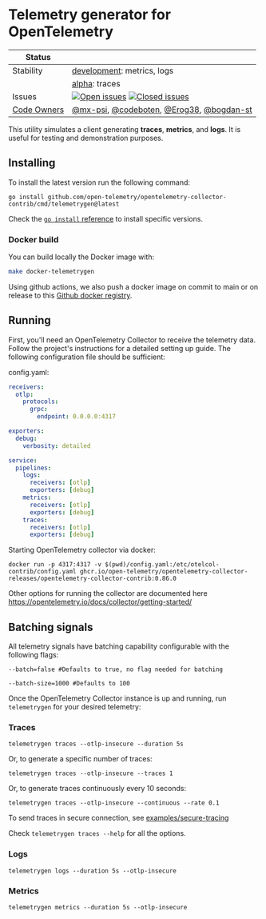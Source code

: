# Telemetry generator for OpenTelemetry

<!-- status autogenerated section -->
| Status        |           |
| ------------- |-----------|
| Stability     | [development]: metrics, logs   |
|               | [alpha]: traces   |
| Issues        | [![Open issues](https://img.shields.io/github/issues-search/open-telemetry/opentelemetry-collector-contrib?query=is%3Aissue%20is%3Aopen%20label%3Acmd%2Ftelemetrygen%20&label=open&color=orange&logo=opentelemetry)](https://github.com/open-telemetry/opentelemetry-collector-contrib/issues?q=is%3Aopen+is%3Aissue+label%3Acmd%2Ftelemetrygen) [![Closed issues](https://img.shields.io/github/issues-search/open-telemetry/opentelemetry-collector-contrib?query=is%3Aissue%20is%3Aclosed%20label%3Acmd%2Ftelemetrygen%20&label=closed&color=blue&logo=opentelemetry)](https://github.com/open-telemetry/opentelemetry-collector-contrib/issues?q=is%3Aclosed+is%3Aissue+label%3Acmd%2Ftelemetrygen) |
| [Code Owners](https://github.com/open-telemetry/opentelemetry-collector-contrib/blob/main/CONTRIBUTING.md#becoming-a-code-owner)    | [@mx-psi](https://www.github.com/mx-psi), [@codeboten](https://www.github.com/codeboten), [@Erog38](https://www.github.com/Erog38), [@bogdan-st](https://www.github.com/bogdan-st) |

[development]: https://github.com/open-telemetry/opentelemetry-collector/blob/main/docs/component-stability.md#development
[alpha]: https://github.com/open-telemetry/opentelemetry-collector/blob/main/docs/component-stability.md#alpha
<!-- end autogenerated section -->

This utility simulates a client generating **traces**, **metrics**, and **logs**. It is useful for testing and demonstration purposes.

## Installing

To install the latest version run the following command:

```console
go install github.com/open-telemetry/opentelemetry-collector-contrib/cmd/telemetrygen@latest
```

Check the [`go install` reference](https://go.dev/ref/mod#go-install) to install specific versions.

### Docker build

You can build locally the Docker image with:

```bash
make docker-telemetrygen
```

Using github actions, we also push a docker image on commit to main or on release to this [Github docker registry](https://github.com/orgs/open-telemetry/packages/container/package/opentelemetry-collector-contrib%2Ftelemetrygen).

## Running

First, you'll need an OpenTelemetry Collector to receive the telemetry data. Follow the project's instructions for a detailed setting up guide. The following configuration file should be sufficient:

config.yaml:
```yaml
receivers:
  otlp:
    protocols:
      grpc:
        endpoint: 0.0.0.0:4317

exporters:
  debug:
    verbosity: detailed

service:
  pipelines:
    logs:
      receivers: [otlp]
      exporters: [debug]
    metrics:
      receivers: [otlp]
      exporters: [debug]
    traces:
      receivers: [otlp]
      exporters: [debug]
```

Starting OpenTelemetry collector via docker:
```
docker run -p 4317:4317 -v $(pwd)/config.yaml:/etc/otelcol-contrib/config.yaml ghcr.io/open-telemetry/opentelemetry-collector-releases/opentelemetry-collector-contrib:0.86.0
```

Other options for running the collector are documented here https://opentelemetry.io/docs/collector/getting-started/

## Batching signals

All telemetry signals have batching capability configurable with the following flags:

```console
--batch=false #Defaults to true, no flag needed for batching
```

```console
--batch-size=1000 #Defaults to 100
```

Once the OpenTelemetry Collector instance is up and running, run `telemetrygen` for your desired telemetry:

### Traces

```console
telemetrygen traces --otlp-insecure --duration 5s
```

Or, to generate a specific number of traces:

```console
telemetrygen traces --otlp-insecure --traces 1
```

Or, to generate traces continuously every 10 seconds:

```console
telemetrygen traces --otlp-insecure --continuous --rate 0.1
```

To send traces in secure connection, see [examples/secure-tracing](../../examples/secure-tracing/)

Check `telemetrygen traces --help` for all the options.

### Logs

```console
telemetrygen logs --duration 5s --otlp-insecure
```

### Metrics

```console
telemetrygen metrics --duration 5s --otlp-insecure
```